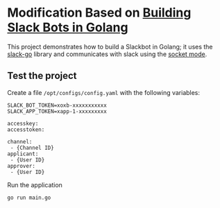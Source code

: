 # Modification Based on [Building Slack Bots in Golang](https://github.com/xNok/slack-go-demo-socketmode)

This project demonstrates how to build a Slackbot in Golang; it uses the [slack-go](https://github.com/slack-go/slack) library and communicates with slack using the [socket mode](https://api.slack.com/apis/connections/socket).


## Test the project

Create a file `/opt/configs/config.yaml` with the following variables:

```
SLACK_BOT_TOKEN=xoxb-xxxxxxxxxxx
SLACK_APP_TOKEN=xapp-1-xxxxxxxxx

accesskey:
accesstoken:

channel:
 - {Channel ID}
applicant:
 - {User ID}
approver:
 - {User ID}
```

Run the application

```
go run main.go
```